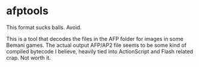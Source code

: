 # afptools
This format sucks balls. Avoid.

This is a tool that decodes the files in the AFP folder for images in some Bemani games. The actual output AFP/AP2 file seems to be some kind of compiled bytecode I believe, heavily tied into ActionScript and Flash related crap. Not worth it.
